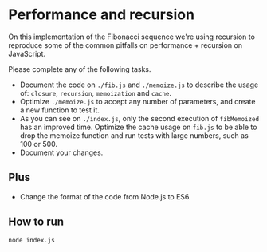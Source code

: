 Performance and recursion
=========================

On this implementation of the Fibonacci sequence we're using recursion to
reproduce some of the common pitfalls on performance + recursion on
JavaScript.

Please complete any of the following tasks.

- Document the code on `./fib.js` and `./memoize.js` to describe the usage of:
  `closure`, `recursion`, `memoization` and `cache`.
- Optimize `./memoize.js` to accept any number of parameters, and create a new
  function to test it.
- As you can see on `./index.js`, only the second execution of `fibMemoized`
  has an improved time. Optimize the cache usage on `fib.js` to be able to drop
  the memoize function and run tests with large numbers, such as 100 or 500.
- Document your changes.

Plus
----

- Change the format of the code from Node.js to ES6.

How to run
----------

```
node index.js
```

